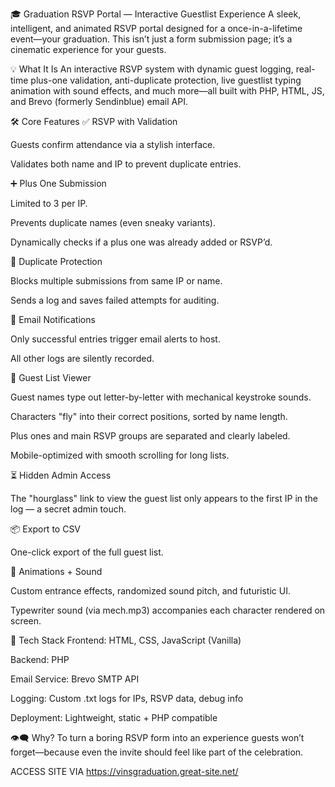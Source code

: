 🎓 Graduation RSVP Portal — Interactive Guestlist Experience
A sleek, intelligent, and animated RSVP portal designed for a once-in-a-lifetime event—your graduation. This isn’t just a form submission page; it’s a cinematic experience for your guests.

💡 What It Is
An interactive RSVP system with dynamic guest logging, real-time plus-one validation, anti-duplicate protection, live guestlist typing animation with sound effects, and much more—all built with PHP, HTML, JS, and Brevo (formerly Sendinblue) email API.

🛠️ Core Features
✅ RSVP with Validation

Guests confirm attendance via a stylish interface.

Validates both name and IP to prevent duplicate entries.

➕ Plus One Submission

Limited to 3 per IP.

Prevents duplicate names (even sneaky variants).

Dynamically checks if a plus one was already added or RSVP’d.

🚫 Duplicate Protection

Blocks multiple submissions from same IP or name.

Sends a log and saves failed attempts for auditing.

🔔 Email Notifications

Only successful entries trigger email alerts to host.

All other logs are silently recorded.

🧾 Guest List Viewer

Guest names type out letter-by-letter with mechanical keystroke sounds.

Characters "fly" into their correct positions, sorted by name length.

Plus ones and main RSVP groups are separated and clearly labeled.

Mobile-optimized with smooth scrolling for long lists.

⏳ Hidden Admin Access

The "hourglass" link to view the guest list only appears to the first IP in the log — a secret admin touch.

📦 Export to CSV

One-click export of the full guest list.

🎨 Animations + Sound

Custom entrance effects, randomized sound pitch, and futuristic UI.

Typewriter sound (via mech.mp3) accompanies each character rendered on screen.

🚀 Tech Stack
Frontend: HTML, CSS, JavaScript (Vanilla)

Backend: PHP

Email Service: Brevo SMTP API

Logging: Custom .txt logs for IPs, RSVP data, debug info

Deployment: Lightweight, static + PHP compatible

👁‍🗨 Why?
To turn a boring RSVP form into an experience guests won’t forget—because even the invite should feel like part of the celebration.

ACCESS SITE VIA https://vinsgraduation.great-site.net/

